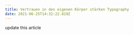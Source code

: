 ```yaml
---
title: Vertrauen in den eigenen Körper stärken Typography
date: 2021-06-25T14:32:22.819Z
---
```

update this article